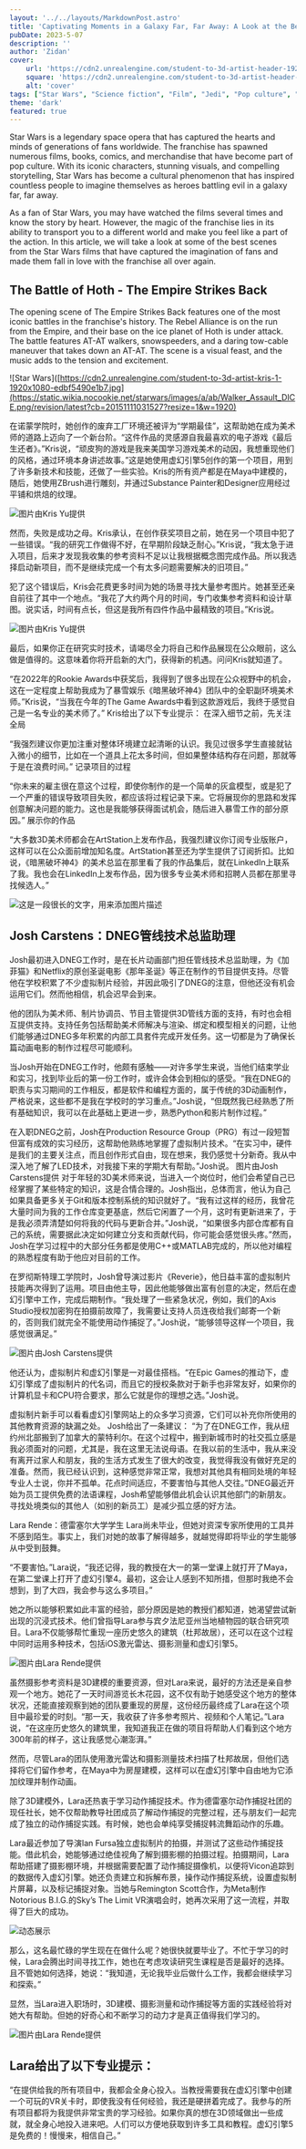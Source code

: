 ```yaml
---
layout: '../../layouts/MarkdownPost.astro'
title: 'Captivating Moments in a Galaxy Far, Far Away: A Look at the Best Scenes from Star Wars'
pubDate: 2023-5-07
description: ''
author: 'Zidan'
cover:
    url: 'https://cdn2.unrealengine.com/student-to-3d-artist-header-1920x1080-73d477520f8e.jpg?resize=1&w=1920'
    square: 'https://cdn2.unrealengine.com/student-to-3d-artist-header-1920x1080-73d477520f8e.jpg?resize=1&w=1920'
    alt: 'cover'
tags: ["Star Wars", "Science fiction", "Film", "Jedi", "Pop culture", "Iconic scenes"]
theme: 'dark'
featured: true
---
```




Star Wars is a legendary space opera that has captured the hearts and minds of generations of fans worldwide. The franchise has spawned numerous films, books, comics, and merchandise that have become part of pop culture. With its iconic characters, stunning visuals, and compelling storytelling, Star Wars has become a cultural phenomenon that has inspired countless people to imagine themselves as heroes battling evil in a galaxy far, far away.

As a fan of Star Wars, you may have watched the films several times and know the story by heart. However, the magic of the franchise lies in its ability to transport you to a different world and make you feel like a part of the action. In this article, we will take a look at some of the best scenes from the Star Wars films that have captured the imagination of fans and made them fall in love with the franchise all over again.

## The Battle of Hoth - The Empire Strikes Back

The opening scene of The Empire Strikes Back features one of the most iconic battles in the franchise's history. The Rebel Alliance is on the run from the Empire, and their base on the ice planet of Hoth is under attack. The battle features AT-AT walkers, snowspeeders, and a daring tow-cable maneuver that takes down an AT-AT. The scene is a visual feast, and the music adds to the tension and excitement.

![Star Wars]([https://cdn2.unrealengine.com/student-to-3d-artist-kris-1-1920x1080-edbf5490e1b7.jpg](https://static.wikia.nocookie.net/starwars/images/a/ab/Walker_Assault_DICE.png/revision/latest?cb=20151111031527?resize=1&w=1920)

在诺蒙学院时，她创作的废弃工厂环境还被评为“学期最佳”，这帮助她在成为美术师的道路上迈向了一个新台阶。“这件作品的灵感源自我最喜欢的电子游戏《最后生还者》。”Kris说，“顽皮狗的游戏是我来美国学习游戏美术的动因，我想重现他们的风格，通过环境本身讲述故事。”这是她使用虚幻引擎5创作的第一个项目，用到了许多新技术和技能，还做了一些实验。Kris的所有资产都是在Maya中建模的，随后，她使用ZBrush进行雕刻，并通过Substance Painter和Designer应用经过平铺和烘焙的纹理。

![图片由Kris Yu提供](https://cdn2.unrealengine.com/student-to-3d-artist-kris-4-1920x1080-f944dc364420.jpg?resize=1&w=1920)

然而，失败是成功之母。Kris承认，在创作获奖项目之前，她在另一个项目中犯了一些错误。“我的研究工作做得不好，在早期阶段缺乏耐心。”Kris说，“我太急于进入项目，后来才发现我收集的参考资料不足以让我根据概念图完成作品。所以我选择启动新项目，而不是继续完成一个有太多问题需要解决的旧项目。”

犯了这个错误后，Kris会花费更多时间为她的场景寻找大量参考图片。她甚至还亲自前往了其中一个地点。“我花了大约两个月的时间，专门收集参考资料和设计草图。说实话，时间有点长，但这是我所有四件作品中最精致的项目。”Kris说。

![图片由Kris Yu提供](https://cdn2.unrealengine.com/student-to-3d-artist-kris-9-1920x1080-30b604ffff3f.jpg?resize=1&w=1200)


最后，如果你正在研究实时技术，请竭尽全力将自己和作品展现在公众眼前，这么做是值得的。这意味着你将开启新的大门，获得新的机遇。问问Kris就知道了。

“在2022年的Rookie Awards中获奖后，我得到了很多出现在公众视野中的机会，这在一定程度上帮助我成为了暴雪娱乐《暗黑破坏神4》团队中的全职副环境美术师。”Kris说，“当我在今年的The Game Awards中看到这款游戏后，我终于感觉自己是一名专业的美术师了。”
Kris给出了以下专业提示：
在深入细节之前，先关注全局

“我强烈建议你更加注重对整体环境建立起清晰的认识。我见过很多学生直接就钻入微小的细节，比如在一个道具上花太多时间，但如果整体结构存在问题，那就等于是在浪费时间。”
记录项目的过程

“你未来的雇主很在意这个过程，即使你制作的是一个简单的灰盒模型，或是犯了一个严重的错误导致项目失败，都应该将过程记录下来。它将展现你的思路和发挥创意解决问题的能力。这也是我能够获得面试机会，随后进入暴雪工作的部分原因。”
展示你的作品

“大多数3D美术师都会在ArtStation上发布作品，我强烈建议你订阅专业版账户，这样可以在公众面前增加知名度。ArtStation甚至还为学生提供了订阅折扣。比如说，《暗黑破坏神4》的美术总监在那里看了我的作品集后，就在LinkedIn上联系了我。我也会在LinkedIn上发布作品，因为很多专业美术师和招聘人员都在那里寻找候选人。”

![这是一段很长的文字，用来添加图片描述](https://cdn2.unrealengine.com/student-to-3d-artist-kris-10-1920x1080-dbdd2eb1622e.jpg?resize=1&w=1920)

## Josh Carstens：DNEG管线技术总监助理

Josh最初进入DNEG工作时，是在长片动画部门担任管线技术总监助理，为《加菲猫》和Netflix的原创圣诞电影《那年圣诞》等正在制作的节目提供支持。尽管他在学校积累了不少虚拟制片经验，并因此吸引了DNEG的注意，但他还没有机会运用它们。然而他相信，机会迟早会到来。

他的团队为美术师、制片协调员、节目主管提供3D管线方面的支持，有时也会相互提供支持。支持任务包括帮助美术师解决与渲染、绑定和模型相关的问题，让他们能够通过DNEG多年积累的内部工具套件完成开发任务。这一切都是为了确保长篇动画电影的制作过程尽可能顺利。

当Josh开始在DNEG工作时，他颇有感触——对许多学生来说，当他们结束学业和实习，找到毕业后的第一份工作时，或许会体会到相似的感受。“我在DNEG的职责与实习期间的工作相反，都是软件和编程方面的，属于传统的3D动画制作，严格说来，这些都不是我在学校时的学习重点。”Josh说，“但既然我已经熟悉了所有基础知识，我可以在此基础上更进一步，熟悉Python和影片制作过程。”

在入职DNEG之前，Josh在Production Resource Group（PRG）有过一段短暂但富有成效的实习经历，这帮助他熟练地掌握了虚拟制片技术。“在实习中，硬件是我们的主要关注点，而且创作形式自由，现在想来，我仍感觉十分新奇。我从中深入地了解了LED技术，对我接下来的学期大有帮助。”Josh说。
图片由Josh Carstens提供
对于年轻的3D美术师来说，当进入一个岗位时，他们会希望自己已经掌握了某些特定的知识，这是合情合理的。Josh指出，总体而言，他认为自己如果具备更多关于Git和版本控制系统的知识就好了。“我有过这样的经历，我曾花大量时间为我的工作仓库变更基底，然后它闲置了一个月，这时有更新进来了，于是我必须弄清楚如何将我的代码与更新合并。”Josh说，“如果很多内部仓库都有自己的系统，需要据此决定如何建立分支和贡献代码，你可能会感觉很头疼。”然而，Josh在学习过程中的大部分任务都是使用C++或MATLAB完成的，所以他对编程的熟悉程度有助于他应对目前的工作。

在罗彻斯特理工学院时，Josh曾导演过影片《Reverie》，他日益丰富的虚拟制片技能再次得到了运用。项目由他主导，因此他能够做出富有创意的决定，然后在虚幻引擎中工作，完成后期制作。“我处理了一些紧急状况，例如，我们的Axis Studio授权加密狗在拍摄前故障了，我需要让支持人员连夜给我们邮寄一个新的，否则我们就完全不能使用动作捕捉了。”Josh说，“能够领导这样一个项目，我感觉很满足。”

![图片由Josh Carstens提供](https://cdn2.unrealengine.com/student-to-3d-artist-josh-1-1920x1080-8e9c77913e3a.jpg?resize=1&w=1920)

他还认为，虚拟制片和虚幻引擎是一对最佳搭档。“在Epic Games的推动下，虚幻引擎成了虚拟制片的代名词，而且它的授权条款对于新手也非常友好，如果你的计算机显卡和CPU符合要求，那么它就是你的理想之选。”Josh说。

虚拟制片新手可以看看虚幻引擎网站上的众多学习资源，它们可以补充你所使用的其他教育资源的缺漏之处。
Josh给出了一条建议：
“为了在DNEG工作，我从纽约州北部搬到了加拿大的蒙特利尔。在这个过程中，搬到新城市时的社交孤立感是我必须面对的问题，尤其是，我在这里无法说母语。在我以前的生活中，我从来没有离开过家人和朋友，我的生活方式发生了很大的改变，我觉得我没有做好充足的准备。然而，我已经认识到，这种感觉非常正常，我想对其他具有相同处境的年轻专业人士说，你并不孤单。花点时间适应，不要害怕与其他人交往。”DNEG最近开始为员工提供免费的法语课程，Josh希望能够借此机会认识其他部门的新朋友。寻找处境类似的其他人（如别的新员工）是减少孤立感的好方法。

Lara Rende：德雷塞尔大学学生
Lara尚未毕业，但她对资深专家所使用的工具并不感到陌生。事实上，我们对她的故事了解得越多，就越觉得即将毕业的学生能够从中受到鼓舞。

“不要害怕。”Lara说，“我还记得，我的教授在大一的第一堂课上就打开了Maya，在第二堂课上打开了虚幻引擎4。最初，这会让人感到不知所措，但那时我绝不会想到，到了大四，我会参与这么多项目。”

她之所以能够积累如此丰富的经验，部分原因是她的教授们都知道，她渴望尝试新出现的沉浸式技术。他们曾指导Lara参与宾夕法尼亚州当地植物园的联合研究项目。Lara不仅能够帮忙重现一座历史悠久的建筑（杜邦故居），还可以在这个过程中同时运用多种技术，包括iOS激光雷达、摄影测量和虚幻引擎5。

![图片由Lara Rende提供](https://cdn2.unrealengine.com/student-to-3d-artist-lara-3-1920x1080-8a6460ca2b0c.jpg?resize=1&w=1920)

虽然摄影参考资料是3D建模的重要资源，但对Lara来说，最好的方法还是亲自参观一个地方。她花了一天时间游览长木花园，这不仅有助于她感受这个地方的整体状况，还能直接观察到她的团队要重现的房屋，这份经历最终成了Lara在这个项目中最珍爱的时刻。“那一天，我收获了许多参考照片、视频和个人笔记。”Lara说，“在这座历史悠久的建筑里，我知道我正在做的项目将帮助人们看到这个地方300年前的样子，这让我感觉心潮澎湃。”

然而，尽管Lara的团队使用激光雷达和摄影测量技术扫描了杜邦故居，但他们选择将它们留作参考，在Maya中为房屋建模，这样可以在虚幻引擎中自由地为它添加纹理并制作动画。

除了3D建模外，Lara还热衷于学习动作捕捉技术。作为德雷塞尔动作捕捉社团的现任社长，她不仅帮助教导社团成员了解动作捕捉的完整过程，还与朋友们一起完成了独立的动作捕捉实践。有时候，她也会单纯享受捕捉韩流舞蹈动作的乐趣。

Lara最近参加了导演Ian Fursa独立虚拟制片的拍摄，并测试了这些动作捕捉技能。借此机会，她能够通过绝佳视角了解到摄影棚的拍摄过程。拍摄期间，Lara帮助搭建了摄影棚环境，并根据需要配置了动作捕捉摄像机，以便将Vicon追踪到的数据传入虚幻引擎。她还负责建立和拆解布景，操作动作捕捉系统，设置虚拟制片屏幕，以及标记捕捉对象。当她与Remington Scott合作，为Meta制作Notorious B.I.G.的Sky’s The Limit VR演唱会时，她再次采用了这一流程，并取得了巨大的成功。

![动态展示](https://cdn2.unrealengine.com/mocap-shoot-fall-00205c43b83c.gif?resize=1&w=1920)

那么，这名最忙碌的学生现在在做什么呢？她很快就要毕业了。不忙于学习的时候，Lara会腾出时间寻找工作，她也在考虑攻读研究生课程是否是最好的选择。且不管她如何选择，她说：“我知道，无论我毕业后做什么工作，我都会继续学习和探索。”

显然，当Lara进入职场时，3D建模、摄影测量和动作捕捉等方面的实践经验将对她大有帮助。但她的好奇心和不断学习的动力才是真正值得我们学习的。

![图片由Lara Rende提供](https://cdn2.unrealengine.com/student-to-3d-artist-lara-1-1920x1080-f4917c6683f7.jpg?resize=1&w=1920)

## Lara给出了以下专业提示：

“在提供给我的所有项目中，我都会全身心投入。当教授需要我在虚幻引擎中创建一个可玩的VR关卡时，即使我没有任何经验，我还是硬拼着完成了。我参与的所有项目都将为我提供非常宝贵的学习经验。如果你真的想在3D领域做出一些成就，就全身心地投入进来吧。人们可以方便地获取到许多工具和教程。虚幻引擎5是免费的！慢慢来，相信自己。”
